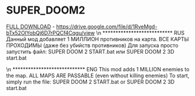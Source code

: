 # SUPER_DOOM2

[FULL DOWNLOAD](https://drive.google.com/file/d/1RveMgd-bTx52OIYobQj6D7rPQCf4Cqgu/view) - https://drive.google.com/file/d/1RveMgd-bTx52OIYobQj6D7rPQCf4Cqgu/view
\n *************************** RUS
Данный мод добавляет 1 МИЛЛИОН противников на карта. ВСЕ КАРТЫ ПРОХОДИМЫ (даже без убийств противников)
Для запуска просто запустить файл:
SUPER DOOM 2 START.bat
или
SUPER DOOM 2 3D start.bat 

\n **************************** ENG
This mod adds 1 MILLION enemies to the map. ALL MAPS ARE PASSABLE (even without killing enemies)
To start, simply run the file:
SUPER DOOM 2 START.bat
or
SUPER DOOM 2 3D start.bat
